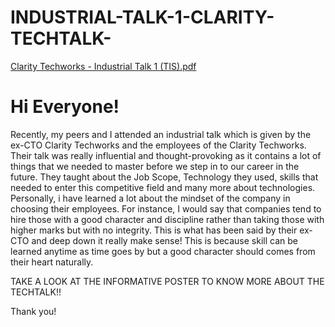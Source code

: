 # INDUSTRIAL-TALK-1-CLARITY-TECHTALK-
[Clarity Techworks - Industrial Talk 1 (TIS).pdf](https://github.com/user-attachments/files/18115757/Clarity.Techworks.-.Industrial.Talk.1.TIS.pdf)

# Hi Everyone!
Recently, my peers and I attended an industrial talk which is given by the ex-CTO Clarity Techworks and the employees of the Clarity Techworks. Their talk was really influential and thought-provoking as it contains a lot of things that we needed to master before we step in to our career in the future. They taught about the Job Scope, Technology they used, skills that needed to enter this competitive field and many more about technologies. Personally, i have learned a lot about the mindset of the company in choosing their employees. For instance, I would say that companies tend to hire those with a good character and discipline rather than taking those with higher marks but with no integrity. This is what has been said by their ex-CTO and deep down it really make sense! This is because skill can be learned anytime as time goes by but a good character should comes from their heart naturally. 


TAKE A LOOK AT THE INFORMATIVE POSTER TO KNOW MORE ABOUT THE TECHTALK!!

Thank you!


